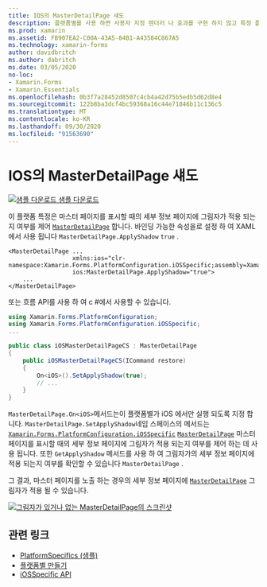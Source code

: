 ```yaml
---
title: IOS의 MasterDetailPage 섀도
description: 플랫폼별를 사용 하면 사용자 지정 렌더러 나 효과를 구현 하지 않고 특정 플랫폼 에서만 사용할 수 있는 기능을 사용할 수 있습니다. 이 문서에서는 마스터 페이지를 표시할 때 MasterDetailPage의 세부 정보 페이지에 그림자가 적용 되는지 여부를 제어 하는 iOS 플랫폼별를 사용 하는 방법을 설명 합니다.
ms.prod: xamarin
ms.assetid: FB907EA2-C00A-43A5-84B1-A43584C867A5
ms.technology: xamarin-forms
author: davidbritch
ms.author: dabritch
ms.date: 03/05/2020
no-loc:
- Xamarin.Forms
- Xamarin.Essentials
ms.openlocfilehash: 0b3f7a28452d8507c4cb4a42d75b5edb5d62d8e4
ms.sourcegitcommit: 122b8ba3dcf4bc59368a16c44e71846b11c136c5
ms.translationtype: MT
ms.contentlocale: ko-KR
ms.lasthandoff: 09/30/2020
ms.locfileid: "91563690"
---
```

# <a name="masterdetailpage-shadow-on-ios"></a>IOS의 MasterDetailPage 섀도

[![샘플 다운로드](~/media/shared/download.png) 샘플 다운로드](https://docs.microsoft.com/samples/xamarin/xamarin-forms-samples/userinterface-platformspecifics)

이 플랫폼 특정은 마스터 페이지를 표시할 때의 세부 정보 페이지에 그림자가 적용 되는지 여부를 제어 [`MasterDetailPage`](xref:Xamarin.Forms.MasterDetailPage) 합니다. 바인딩 가능한 속성을로 설정 하 여 XAML에서 사용 됩니다 `MasterDetailPage.ApplyShadow` `true` .

```xaml
<MasterDetailPage ...
                  xmlns:ios="clr-namespace:Xamarin.Forms.PlatformConfiguration.iOSSpecific;assembly=Xamarin.Forms.Core"
                  ios:MasterDetailPage.ApplyShadow="true">
    ...
</MasterDetailPage>
```

또는 흐름 API를 사용 하 여 c #에서 사용할 수 있습니다.

```csharp
using Xamarin.Forms.PlatformConfiguration;
using Xamarin.Forms.PlatformConfiguration.iOSSpecific;
...

public class iOSMasterDetailPageCS : MasterDetailPage
{
    public iOSMasterDetailPageCS(ICommand restore)
    {
        On<iOS>().SetApplyShadow(true);
        // ...
    }
}
```

`MasterDetailPage.On<iOS>`메서드는이 플랫폼별가 iOS 에서만 실행 되도록 지정 합니다. `MasterDetailPage.SetApplyShadow`네임 스페이스의 메서드는 [`Xamarin.Forms.PlatformConfiguration.iOSSpecific`](xref:Xamarin.Forms.PlatformConfiguration.iOSSpecific) [`MasterDetailPage`](xref:Xamarin.Forms.MasterDetailPage) 마스터 페이지를 표시할 때의 세부 정보 페이지에 그림자가 적용 되는지 여부를 제어 하는 데 사용 됩니다. 또한 `GetApplyShadow` 메서드를 사용 하 여 그림자가의 세부 정보 페이지에 적용 되는지 여부를 확인할 수 있습니다 `MasterDetailPage` .

그 결과, 마스터 페이지를 노출 하는 경우의 세부 정보 페이지에 [`MasterDetailPage`](xref:Xamarin.Forms.MasterDetailPage) 그림자가 적용 될 수 있습니다.

[![그림자가 있거나 없는 MasterDetailPage의 스크린샷](masterdetailpage-shadow-images/shadow.png "그림자가 있거나 없는 MasterDetailPage")](masterdetailpage-shadow-images/shadow-large.png#lightbox "그림자가 있거나 없는 MasterDetailPage")

## <a name="related-links"></a>관련 링크

- [PlatformSpecifics (샘플)](/samples/xamarin/xamarin-forms-samples/userinterface-platformspecifics)
- [플랫폼별 만들기](~/xamarin-forms/platform/platform-specifics/index.md#creating-platform-specifics)
- [iOSSpecific API](xref:Xamarin.Forms.PlatformConfiguration.iOSSpecific)